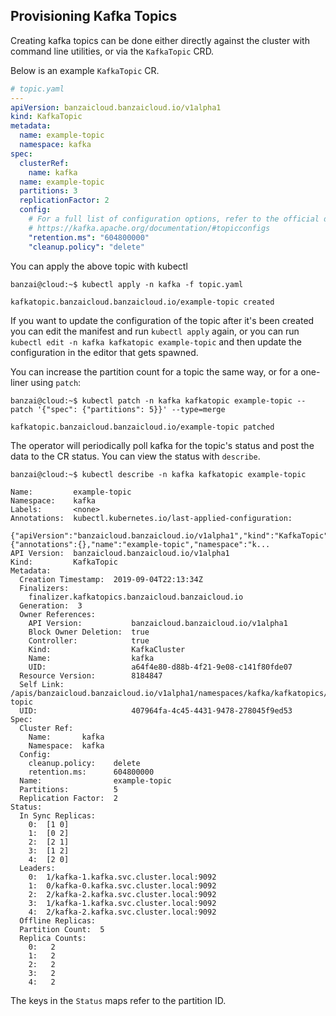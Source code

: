 ## Provisioning Kafka Topics

Creating kafka topics can be done either directly against the cluster with command line utilities, or via the `KafkaTopic` CRD.

Below is an example `KafkaTopic` CR.

```yaml
# topic.yaml
---
apiVersion: banzaicloud.banzaicloud.io/v1alpha1
kind: KafkaTopic
metadata:
  name: example-topic
  namespace: kafka
spec:
  clusterRef:
    name: kafka
  name: example-topic
  partitions: 3
  replicationFactor: 2
  config:
    # For a full list of configuration options, refer to the official documentation.
    # https://kafka.apache.org/documentation/#topicconfigs
    "retention.ms": "604800000"
    "cleanup.policy": "delete"
```

You can apply the above topic with kubectl

```shell
banzai@cloud:~$ kubectl apply -n kafka -f topic.yaml

kafkatopic.banzaicloud.banzaicloud.io/example-topic created
```

If you want to update the configuration of the topic after it's been created you can edit the manifest
and run `kubectl apply` again, or you can run `kubectl edit -n kafka kafkatopic example-topic` and then update
the configuration in the editor that gets spawned.

You can increase the partition count for a topic the same way, or for a one-liner using `patch`:

```shell
banzai@cloud:~$ kubectl patch -n kafka kafkatopic example-topic --patch '{"spec": {"partitions": 5}}' --type=merge

kafkatopic.banzaicloud.banzaicloud.io/example-topic patched
```

The operator will periodically poll kafka for the topic's status and post the data to the CR status.
You can view the status with `describe`.

```shell
banzai@cloud:~$ kubectl describe -n kafka kafkatopic example-topic

Name:         example-topic
Namespace:    kafka
Labels:       <none>
Annotations:  kubectl.kubernetes.io/last-applied-configuration:
                {"apiVersion":"banzaicloud.banzaicloud.io/v1alpha1","kind":"KafkaTopic","metadata":{"annotations":{},"name":"example-topic","namespace":"k...
API Version:  banzaicloud.banzaicloud.io/v1alpha1
Kind:         KafkaTopic
Metadata:
  Creation Timestamp:  2019-09-04T22:13:34Z
  Finalizers:
    finalizer.kafkatopics.banzaicloud.banzaicloud.io
  Generation:  3
  Owner References:
    API Version:           banzaicloud.banzaicloud.io/v1alpha1
    Block Owner Deletion:  true
    Controller:            true
    Kind:                  KafkaCluster
    Name:                  kafka
    UID:                   a64f4e80-d88b-4f21-9e08-c141f80fde07
  Resource Version:        8184847
  Self Link:               /apis/banzaicloud.banzaicloud.io/v1alpha1/namespaces/kafka/kafkatopics/example-topic
  UID:                     407964fa-4c45-4431-9478-278045f9ed53
Spec:
  Cluster Ref:
    Name:       kafka
    Namespace:  kafka
  Config:
    cleanup.policy:    delete
    retention.ms:      604800000
  Name:                example-topic
  Partitions:          5
  Replication Factor:  2
Status:
  In Sync Replicas:
    0:  [1 0]
    1:  [0 2]
    2:  [2 1]
    3:  [1 2]
    4:  [2 0]
  Leaders:
    0:  1/kafka-1.kafka.svc.cluster.local:9092
    1:  0/kafka-0.kafka.svc.cluster.local:9092
    2:  2/kafka-2.kafka.svc.cluster.local:9092
    3:  1/kafka-1.kafka.svc.cluster.local:9092
    4:  2/kafka-2.kafka.svc.cluster.local:9092
  Offline Replicas:
  Partition Count:  5
  Replica Counts:
    0:   2
    1:   2
    2:   2
    3:   2
    4:   2
```

The keys in the `Status` maps refer to the partition ID.
